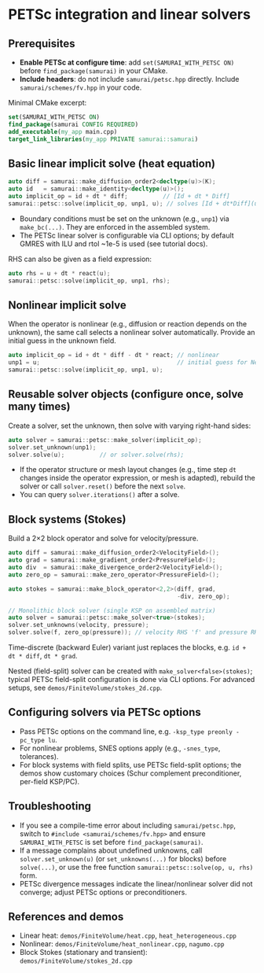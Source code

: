 # PETSc integration and linear solvers

## Prerequisites

- **Enable PETSc at configure time**: add `set(SAMURAI_WITH_PETSC ON)` before `find_package(samurai)` in your CMake.
- **Include headers**: do not include `samurai/petsc.hpp` directly. Include `samurai/schemes/fv.hpp` in your code.

Minimal CMake excerpt:

```cmake
set(SAMURAI_WITH_PETSC ON)
find_package(samurai CONFIG REQUIRED)
add_executable(my_app main.cpp)
target_link_libraries(my_app PRIVATE samurai::samurai)
```

## Basic linear implicit solve (heat equation)

```cpp
auto diff = samurai::make_diffusion_order2<decltype(u)>(K);
auto id   = samurai::make_identity<decltype(u)>();
auto implicit_op = id + dt * diff;          // [Id + dt * Diff]
samurai::petsc::solve(implicit_op, unp1, u); // solves [Id + dt*Diff](unp1) = u
```

- Boundary conditions must be set on the unknown (e.g., `unp1`) via `make_bc(...)`. They are enforced in the assembled system.
- The PETSc linear solver is configurable via CLI options; by default GMRES with ILU and rtol ~1e-5 is used (see tutorial docs).

RHS can also be given as a field expression:

```cpp
auto rhs = u + dt * react(u);
samurai::petsc::solve(implicit_op, unp1, rhs);
```

## Nonlinear implicit solve

When the operator is nonlinear (e.g., diffusion or reaction depends on the unknown), the same call selects a nonlinear solver automatically. Provide an initial guess in the unknown field.

```cpp
auto implicit_op = id + dt * diff - dt * react; // nonlinear
unp1 = u;                                       // initial guess for Newton
samurai::petsc::solve(implicit_op, unp1, u);
```

## Reusable solver objects (configure once, solve many times)

Create a solver, set the unknown, then solve with varying right-hand sides:

```cpp
auto solver = samurai::petsc::make_solver(implicit_op);
solver.set_unknown(unp1);
solver.solve(u);          // or solver.solve(rhs);
```

- If the operator structure or mesh layout changes (e.g., time step `dt` changes inside the operator expression, or mesh is adapted), rebuild the solver or call `solver.reset()` before the next `solve`.
- You can query `solver.iterations()` after a solve.

## Block systems (Stokes)

Build a 2×2 block operator and solve for velocity/pressure.

```cpp
auto diff = samurai::make_diffusion_order2<VelocityField>();
auto grad = samurai::make_gradient_order2<PressureField>();
auto div  = samurai::make_divergence_order2<VelocityField>();
auto zero_op = samurai::make_zero_operator<PressureField>();

auto stokes = samurai::make_block_operator<2,2>(diff, grad,
                                                -div, zero_op);

// Monolithic block solver (single KSP on assembled matrix)
auto solver = samurai::petsc::make_solver<true>(stokes);
solver.set_unknowns(velocity, pressure);
solver.solve(f, zero_op(pressure)); // velocity RHS 'f' and pressure RHS zero
```

Time-discrete (backward Euler) variant just replaces the blocks, e.g. `id + dt * diff`, `dt * grad`.

Nested (field-split) solver can be created with `make_solver<false>(stokes)`; typical PETSc field-split configuration is done via CLI options. For advanced setups, see `demos/FiniteVolume/stokes_2d.cpp`.

## Configuring solvers via PETSc options

- Pass PETSc options on the command line, e.g. `-ksp_type preonly -pc_type lu`.
- For nonlinear problems, SNES options apply (e.g., `-snes_type`, tolerances).
- For block systems with field splits, use PETSc field-split options; the demos show customary choices (Schur complement preconditioner, per-field KSP/PC).

## Troubleshooting

- If you see a compile-time error about including `samurai/petsc.hpp`, switch to `#include <samurai/schemes/fv.hpp>` and ensure `SAMURAI_WITH_PETSC` is set before `find_package(samurai)`.
- If a message complains about undefined unknowns, call `solver.set_unknown(u)` (or `set_unknowns(...)` for blocks) before `solve(...)`, or use the free function `samurai::petsc::solve(op, u, rhs)` form.
- PETSc divergence messages indicate the linear/nonlinear solver did not converge; adjust PETSc options or preconditioners.

## References and demos

- Linear heat: `demos/FiniteVolume/heat.cpp`, `heat_heterogeneous.cpp`
- Nonlinear: `demos/FiniteVolume/heat_nonlinear.cpp`, `nagumo.cpp`
- Block Stokes (stationary and transient): `demos/FiniteVolume/stokes_2d.cpp`
